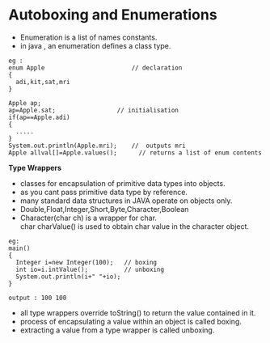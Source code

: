 # Autoboxing and Enumerations
  
* Enumeration is a list of names constants.  
* in java , an enumeration defines a class type.  
```
eg :
enum Apple                        // declaration
{
  adi,kit,sat,mri
}

Apple ap;
ap=Apple.sat;                 // initialisation
if(ap==Apple.adi)
{
  .....
}
System.out.println(Apple.mri);    //  outputs mri
Apple allval[]=Apple.values();      // returns a list of enum contents
```
  
**Type Wrappers**
  
* classes for encapsulation of primitive data types into objects.  
* as you cant pass primitive data type by reference.  
* many standard data structures in JAVA operate on objects only.  
* Double,Float,Integer,Short,Byte,Character,Boolean  
* Character(char ch) is a wrapper for char.  
char charValue() is used to obtain char value in the character object.  
```
eg:
main()
{
  Integer i=new Integer(100);   // boxing
  int io=i.intValue();          // unboxing
  System.out.println(i+" "+io);
}

output : 100 100
```
* all type wrappers override toString() to return the value contained in it.  
* process of encapsulating a value within an object is called boxing.  
* extracting a value from a type wrapper is called unboxing.  

  

